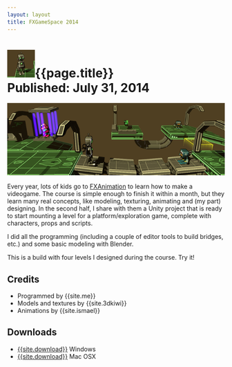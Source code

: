 ```yaml
---
layout: layout
title: FXGameSpace 2014
---
```


<h1>
<img src="../images/fxgamespace.png">{{page.title}}
<section class="byline">Published: July 31, 2014</section>
</h1>

![{{page.title}} screenshot](../images/fxgamespace_scr.png)
  
Every year, lots of kids go to [FXAnimation](http://www.fxanimation.es) to learn how to make a videogame. The course is simple enough to finish it within a month, but they learn many real concepts, like modeling, texturing, animating and (my part) designing. In the second half, I share with them a Unity project that is ready to start mounting a level for a platform/exploration game, complete with characters, props and scripts.

I did all the programming (including a couple of editor tools to build bridges, etc.) and some basic modeling with Blender.

This is a build with four levels I designed during the course. Try it!

Credits
---

- Programmed by {{site.me}}
- Models and textures by {{site.3dkiwi}}
- Animations by {{site.ismael}}

Downloads
---

- [{{site.download}}](../files/FXGameSpace2014_win.zip) Windows
- [{{site.download}}](../files/FXGameSpace2014_mac.zip) Mac OSX
